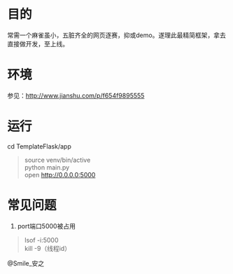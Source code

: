 # 目的
常需一个麻雀虽小，五脏齐全的网页逐赛，抑或demo。遂理此最精简框架，拿去直接做开发，至上线。

# 环境
参见：http://www.jianshu.com/p/f654f9895555

# 运行
cd TemplateFlask/app
> source venv/bin/active  
> python main.py  
> open http://0.0.0.0:5000

# 常见问题
1. port端口5000被占用

> lsof -i:5000    
> kill -9（线程id）


@Smile_安之

  